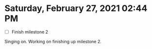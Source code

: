 # Saturday, February 27, 2021 02:44 PM
- [ ] Finish milestone 2

Singing on. Working on finishing up milestone 2. 
